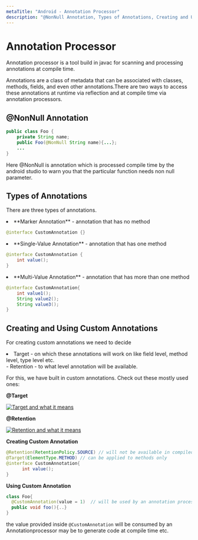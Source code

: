 ```yaml
---
metaTitle: "Android - Annotation Processor"
description: "@NonNull Annotation, Types of Annotations, Creating and Using  Custom Annotations"
---
```


# Annotation Processor


Annotation processor is a tool build in javac for scanning and processing annotations at compile time.

Annotations are a class of metadata that can be associated with classes, methods, fields, and even other annotations.There are two ways to access these annotations at runtime via reflection and at compile time via annotation processors.



## @NonNull Annotation


```java
public class Foo {
    private String name;
    public Foo(@NonNull String name){...};
    ...
}

```

Here @NonNull is annotation which is processed compile time by the android studio to warn you that the particular function needs non null parameter.



## Types of Annotations


There are three types of annotations.

<li>
**Marker Annotation** - annotation that has no method

```java
@interface CustomAnnotation {}

```


</li>

<li>
**Single-Value Annotation** - annotation that has one method

```java
@interface CustomAnnotation {  
    int value();  
}

```


</li>

<li>
**Multi-Value Annotation** - annotation that has more than one method

```java
@interface CustomAnnotation{  
    int value1();  
    String value2();  
    String value3();  
}

```


</li>



## Creating and Using  Custom Annotations


For creating custom annotations we need to decide

<li>Target - on which these annotations will work on like field level,
method level, type level etc.</li>
- Retention - to what level annotation will be available.

For this, we have built in custom annotations. Check out these mostly used ones:

**@Target**

[<img src="https://i.stack.imgur.com/JTB0w.png" alt="Target and what it means" />](https://i.stack.imgur.com/JTB0w.png)

**@Retention**

[<img src="https://i.stack.imgur.com/P4Ota.png" alt="Retention and what it means" />](https://i.stack.imgur.com/P4Ota.png)

**Creating Custom Annotation**

```java
@Retention(RetentionPolicy.SOURCE) // will not be available in compiled class   
@Target(ElementType.METHOD) // can be applied to methods only
@interface CustomAnnotation{  
      int value();    
}

```

**Using Custom Annotation**

```java
class Foo{  
  @CustomAnnotation(value = 1)  // will be used by an annotation processor
  public void foo(){..}  
}

```

the value provided inside `@CustomAnnotation` will be consumed by an Annotationprocessor may be to generate code at compile time etc.

